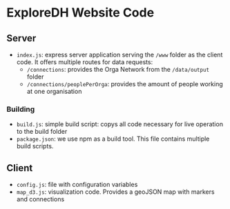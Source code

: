 # ExploreDH Website Code

## Server
- `index.js`: express server application serving the `/www` folder as the client code. It offers multiple routes for data requests:
  - `/connections`: provides the Orga Network from the `/data/output` folder
  - `/connections/peoplePerOrga`: provides the amount of people working at one organisation

### Building
- `build.js`: simple build script: copys all code necessary for live operation to the build folder
- `package.json`: we use npm as a build tool. This file contains multiple build scripts.

## Client
- `config.js`: file with configuration variables
- `map_d3.js`: visualization code. Provides a geoJSON map with markers and connections